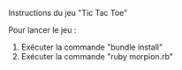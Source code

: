 Instructions du jeu "Tic Tac Toe" 

Pour lancer le jeu :
1. Exécuter la commande "bundle install"
2. Exécuter la commande "ruby morpion.rb"
